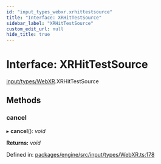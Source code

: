 ```yaml
---
id: "input_types_webxr.xrhittestsource"
title: "Interface: XRHitTestSource"
sidebar_label: "XRHitTestSource"
custom_edit_url: null
hide_title: true
---
```


# Interface: XRHitTestSource

[input/types/WebXR](../modules/input_types_webxr.md).XRHitTestSource

## Methods

### cancel

▸ **cancel**(): *void*

**Returns:** *void*

Defined in: [packages/engine/src/input/types/WebXR.ts:178](https://github.com/xr3ngine/xr3ngine/blob/716a06460/packages/engine/src/input/types/WebXR.ts#L178)
